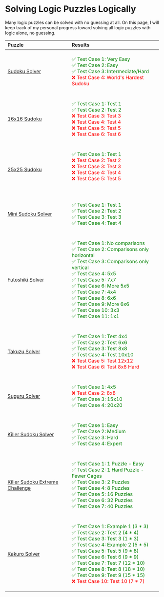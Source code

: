 # Solving Logic Puzzles Logically

Many logic puzzles can be solved with no guessing at all. On this page, I will keep track of my personal progress toward solving all logic puzzles with logic alone, no guessing.

| Puzzle | Results                                |
|:--|:------------------------------------------------------------------|
|[Sudoku Solver](https://www.codingame.com/training/medium/sudoku-solver)|<BR><span style="color:green">✅ Test Case 1: Very Easy<BR>✅ Test Case 2: Easy<BR>✅ Test Case 3: Intermediate/Hard<BR></span><span style="color:red">❌ Test Case 4: World's Hardest Sudoku<BR><BR></span>|
|[16x16 Sudoku](https://www.codingame.com/training/medium/16x16-sudoku)|<BR><span style="color:green">✅ Test Case 1: Test 1<BR>✅ Test Case 2: Test 2</span><BR><span style="color:red">❌ Test Case 3: Test 3<BR>❌ Test Case 4: Test 4<BR>❌ Test Case 5: Test 5<BR>❌ Test Case 6: Test 6<BR><BR></span>|
|[25x25 Sudoku](https://www.codingame.com/training/expert/25x25-sudoku)|<BR><span style="color:green">✅ Test Case 1: Test 1</span><BR><span style="color:red">❌ Test Case 2: Test 2<BR>❌ Test Case 3: Test 3<BR>❌ Test Case 4: Test 4<BR>❌ Test Case 5: Test 5<BR><BR><BR></span>|
|[Mini Sudoku Solver](https://www.codingame.com/training/hard/mini-sudoku-solver)|<BR><span style="color:green">✅ Test Case 1: Test 1<BR>✅ Test Case 2: Test 2<BR>✅ Test Case 3: Test 3<BR>✅ Test Case 4: Test 4<BR><BR></span>|
|[Futoshiki Solver](https://www.codingame.com/training/medium/futoshiki-solver)|<BR><span style="color:green">✅ Test Case 1: No comparisons<BR>✅ Test Case 2: Comparisons only horizontal<BR>✅ Test Case 3: Comparisons only vertical<BR>✅ Test Case 4: 5x5<BR>✅ Test Case 5: 7x7<BR>✅ Test Case 6: More 5x5<BR>✅ Test Case 7: 4x4<BR>✅ Test Case 8: 6x6<BR>✅ Test Case 9: More 6x6<BR>✅ Test Case 10: 3x3<BR>✅ Test Case 11: 1x1<BR><BR></span>|
|[Takuzu Solver](https://www.codingame.com/training/hard/takuzu-solver)|<BR><span style="color:green">✅ Test Case 1: Test 4x4<BR>✅ Test Case 2: Test 6x6<BR>✅ Test Case 3: Test 8x8<BR>✅ Test Case 4: Test 10x10<BR></span><span style="color:red">❌ Test Case 5: Test 12x12<BR>❌ Test Case 6: Test 8x8 Hard<BR><BR></span>|
|[Suguru Solver](https://www.codingame.com/training/medium/suguru-solver)|<BR><span style="color:green">✅ Test Case 1: 4x5</span><BR><span style="color:red">❌ Test Case 2: 8x8</span><BR><span style="color:green">✅ Test Case 3: 15x10<BR>✅ Test Case 4: 20x20<BR><BR></span>|
|[Killer Sudoku Solver](https://www.codingame.com/training/medium/killer-sudoku-solver)|<BR><span style="color:green">✅ Test Case 1: Easy<BR>✅ Test Case 2: Medium<BR>✅ Test Case 3: Hard<BR>✅ Test Case 4: Expert<BR><BR></span>|
|[Killer Sudoku Extreme Challenge](https://www.codingame.com/training/hard/killer-sudoku-extreme-challenge)|<BR><span style="color:green">✅ Test Case 1: 1 Puzzle - Easy<BR>✅ Test Case 2: 1 Hard Puzzle - Fewer Cages<BR>✅ Test Case 3: 2 Puzzles<BR>✅ Test Case 4: 8 Puzzles<BR>✅ Test Case 5: 16 Puzzles<BR>✅ Test Case 6: 32 Puzzles<BR>✅ Test Case 7: 40 Puzzles<BR><BR></span>|
|[Kakuro Solver](https://www.codingame.com/training/hard/kakuro-solver)|<BR><span style="color:green">✅ Test Case 1: Example 1 (3 * 3)<BR>✅ Test Case 2: Test 2 (4 * 4)<BR>✅ Test Case 3: Test 3 (1 * 3)<BR>✅ Test Case 4: Example 2 (5 * 5)<BR>✅ Test Case 5: Test 5 (9 * 8)<BR>✅ Test Case 6: Test 6 (9 * 9)<BR>✅ Test Case 7: Test 7 (12 * 10)<BR>✅ Test Case 8: Test 8 (18 * 10)<BR>✅ Test Case 9: Test 9 (15 * 15)<BR></span><span style="color:red">❌ Test Case 10: Test 10 (7 * 7)<BR><BR></span>|
